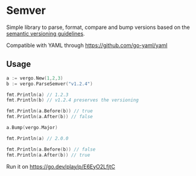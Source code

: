 # Semver

Simple library to parse, format, compare and bump versions based on the [semantic versioning guidelines](https://semver.org).

Compatible with YAML through https://github.com/go-yaml/yaml

## Usage

```go
a := vergo.New(1,2,3)
b := vergo.ParseSemver("v1.2.4")

fmt.Println(a) // 1.2.3
fmt.Println(b) // v1.2.4 preserves the versioning

fmt.Println(a.Before(b)) // true
fmt.Println(a.After(b)) // false

a.Bump(vergo.Major)

fmt.Println(a) // 2.0.0

fmt.Println(a.Before(b)) // false
fmt.Println(a.After(b)) // true
```

Run it on https://go.dev/play/p/E6EyO2LfjtC
